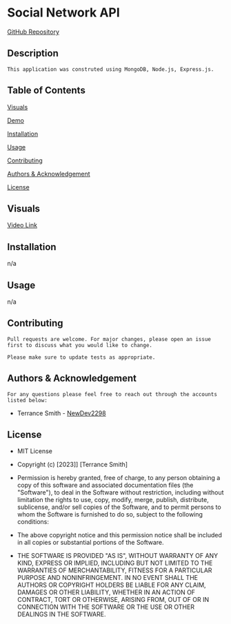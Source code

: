 # Social Network API

  [GitHub Repository](https://github.com/NewDev2298/social-network-api)

## Description


    This application was construted using MongoDB, Node.js, Express.js.   

## Table of Contents

  [Visuals](#visuals)

  [Demo](#demo)

  [Installation](#installation)

  [Usage](#usage)

  [Contributing](#contributing)

  [Authors & Acknowledgement](#authors-&-acknowledgment)

  [License](#license)

## Visuals

[Video Link](https://drive.google.com/file/d/1Kby5IW0MpJMNWgrNdbZP25SOuyH2UG_J/view)

## Installation 
  
  n/a
  
## Usage
  
  n/a

## Contributing 
  
    Pull requests are welcome. For major changes, please open an issue first to discuss what you would like to change.

    Please make sure to update tests as appropriate. 

## Authors & Acknowledgement

    For any questions please feel free to reach out through the accounts listed below:

* Terrance Smith - [NewDev2298](https://github.com/NewDev2298)

## License
* MIT License

* Copyright (c) [2023]] [Terrance Smith]

* Permission is hereby granted, free of charge, to any person obtaining a copy
of this software and associated documentation files (the "Software"), to deal
in the Software without restriction, including without limitation the rights
to use, copy, modify, merge, publish, distribute, sublicense, and/or sell
copies of the Software, and to permit persons to whom the Software is
furnished to do so, subject to the following conditions:

* The above copyright notice and this permission notice shall be included in all
copies or substantial portions of the Software.

* THE SOFTWARE IS PROVIDED "AS IS", WITHOUT WARRANTY OF ANY KIND, EXPRESS OR
IMPLIED, INCLUDING BUT NOT LIMITED TO THE WARRANTIES OF MERCHANTABILITY,
FITNESS FOR A PARTICULAR PURPOSE AND NONINFRINGEMENT. IN NO EVENT SHALL THE
AUTHORS OR COPYRIGHT HOLDERS BE LIABLE FOR ANY CLAIM, DAMAGES OR OTHER
LIABILITY, WHETHER IN AN ACTION OF CONTRACT, TORT OR OTHERWISE, ARISING FROM,
OUT OF OR IN CONNECTION WITH THE SOFTWARE OR THE USE OR OTHER DEALINGS IN THE
SOFTWARE.